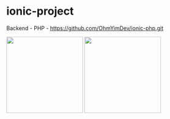 # ionic-project
Backend - PHP - https://github.com/OhmYimDev/ionic-php.git

<img src="https://user-images.githubusercontent.com/99658011/162214198-535b1543-7c7c-4470-b70c-ade6209c0d84.jpg" width="200">

<img src="https://user-images.githubusercontent.com/99658011/162214202-c21f6093-c64c-4bd0-b2e3-b35a622286cb.jpg" width="200">
